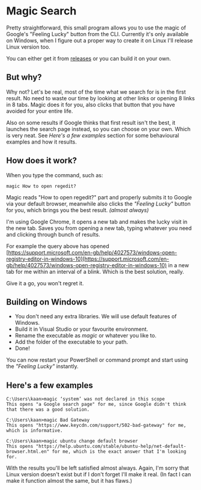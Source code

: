 # Magic Search 
Pretty straightforward, this small program allows you to use the magic of Google's "Feeling Lucky" button from the CLI.
Currently it's only available on Windows, when I figure out a proper way to create it on Linux I'll release Linux version too.

You can either get it from [releases](https://github.com/tkduman/magic-search/releases) or you can build it on your own.

## But why?

Why not? Let's be real, most of the time what we search for is in the first result. No need to waste our time by looking at other links or opening 8 links in 8 tabs. Magic does it for you, also clicks that button that you have avoided for your entire life.

Also on some results if Google thinks that first result isn't the best, it launches the search page instead, so you can choose on your own. Which is very neat. See *Here's a few examples* section for some behavioural examples and how it results.

## How does it work?

When you type the command, such as:

```console
magic How to open regedit?
```

Magic reads "How to open regedit?" part and properly submits it to Google via your default browser, meanwhile also clicks the *"Feeling Lucky"* button for you, which brings you the best result. *(almost always)*

I'm using Google Chrome, it opens a new tab and makes the lucky visit in the new tab. Saves you from opening a new tab, typing whatever you need and clicking through bunch of results.

For example the query above has opened [https://support.microsoft.com/en-gb/help/4027573/windows-open-registry-editor-in-windows-10](https://support.microsoft.com/en-gb/help/4027573/windows-open-registry-editor-in-windows-10) in a new tab for me within an interval of a blink. Which is the best solution, really.

Give it a go, you won't regret it.

## Building on Windows
* You don't need any extra libraries. We will use default features of Windows.
* Build it in Visual Studio or your favourite environment.
* Rename the executable as *magic* or whatever you like to.
* Add the folder of the executable to your path.
* Done!

You can now restart your PowerShell or command prompt and start using the *"Feeling Lucky"* instantly.

## Here's a few examples
```
C:\Users\kaan>magic ‘system’ was not declared in this scope
This opens "a Google search page" for me, since Google didn't think that there was a good solution.

C:\Users\kaan>magic Bad Gateway
This opens "https://www.keycdn.com/support/502-bad-gateway" for me, which is informative.

C:\Users\kaan>magic ubuntu change default browser
This opens "https://help.ubuntu.com/stable/ubuntu-help/net-default-browser.html.en" for me, which is the exact answer that I'm looking for.
```

With the results you'll be left satisfied almost always. Again, I'm sorry that Linux version doesn't exist but if I don't forget I'll make it real. (In fact I can make it function almost the same, but it has flaws.)
